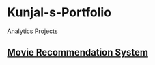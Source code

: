 # Kunjal-s-Portfolio

Analytics Projects

## [Movie Recommendation System]([https://github.com/user/repo/blob/branch/other_file.md](https://github.com/kunjalparate/MovieRecommendation.git))
